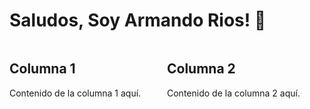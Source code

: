 # Saludos, Soy Armando Rios! 👋

<div style="display: flex;">
  <div style="flex-basis: 50%;">
    <!-- Contenido de la primera columna -->
    <h2>Columna 1</h2>
    <p>Contenido de la columna 1 aquí.</p>
  </div>
  <div style="flex-basis: 50%;">
    <!-- Contenido de la segunda columna -->
    <h2>Columna 2</h2>
    <p>Contenido de la columna 2 aquí.</p>
  </div>
</div>

